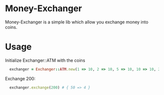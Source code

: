 # Money-Exchanger

Money-Exchanger is a simple lib which allow you exchange money into coins.

# Usage
Initialize Exchanger::ATM with the coins

```ruby
  exchanger = Exchanger::ATM.new(1 => 10, 2 => 10, 5 => 10, 10 => 10, 25 => 10, 50 => 10)
```

Exchange 200:

```ruby
  exchanger.exchange(200) # { 50 => 4 }
```
